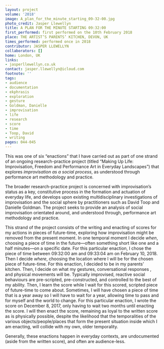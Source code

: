 ```yaml
---
layout: project
volume: '2018'
image: A_plan_for_the_minute_starting_09-32-00.jpg
photo_credit: Jasper Llewellyn
title: A PLAN FOR THE MINUTE STARTING 09:32:00
first_performed: first performed on the 10th February 2018
place: THE ARTIST’S PARENTS’ KITCHEN, DEVON, UK
times_performed: performed once in 2018
contributor: JASPER LLEWELLYN
collaborators: []
home: London, UK
links:
- jasperllewellyn.co.uk
contact: jasper.llewellyn@icloud.com
footnote: ''
tags:
- audience
- documentation
- ekphrasis
- exploration
- gesture
- Goldman, Danielle
- improvisation
- life
- research
- score
- time
- Toop, David
- writing
pages: 044-045
---
```


This was one of six “enactions” that I have carried out as part of one strand of an ongoing research-practice project (titled “Making Up Life: Improvisation, Freedom and Performance Art in Everyday Landscapes”) that explores _improvisation as a social process_, as understood through performance art methodology and practice.

The broader research-practice project is concerned with improvisation’s status as a key, constitutive process in the formation and actuation of everyday life, and develops upon existing multidisciplinary investigations of improvisation and the social sphere by practitioners such as David Toop and Danielle Goldman. The project seeks to provide an analysis of social improvisation orientated around, and understood through, performance art methodology and practice.

This strand of the project consists of the writing and enacting of scores for my actions in pieces of future-time, exploring how improvisation might be removed from the present moment. In one temporal moment I decide _when_, choosing a piece of time in the future—often something short like one and a half minutes—on a specific date. For this particular enaction, I chose the piece of time between 09:32:00 am and 09:33:04 am on February 10, 2018. Then I decide _where_, choosing the location where I will be for the chosen piece of future-time. For this enaction, I decided to be in my parents’ kitchen. Then, I decide on what my gestures, conversational responses , and physical movements will be. Typically improvised, reactive social behaviours are pre-scripted, pre-constructed, and controlled to the best of my ability. Then, I learn the score while I wait for this scored, scripted piece of future-time to come about. Sometimes, I will have chosen a piece of time that is a year away so I will have to wait for a year, allowing time to pass and for myself and the world to change. For this particular enaction, I wrote the score on December 8, 2017, only having to wait two months until enacting the score. I will then enact the score, remaining as loyal to the written score as is physically possible, despite the likelihood that the temporalities of the various objects/people/places that form the present situation inside which I am enacting, will collide with my own, older temporality.

Generally, these enactions happen in everyday contexts, are undocumented (aside from the written score), and often are audience-less.
